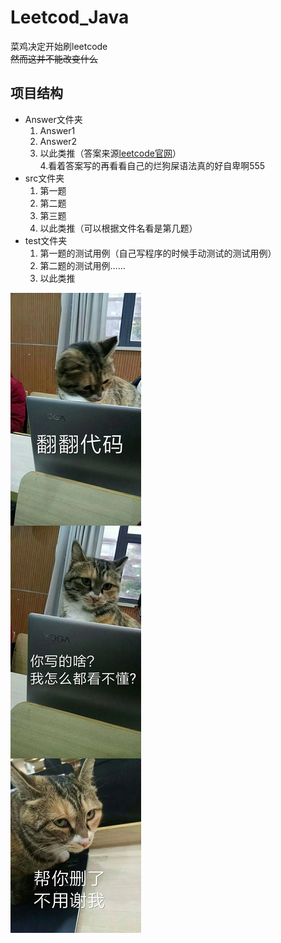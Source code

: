 # Leetcod_Java  
菜鸡决定开始刷leetcode  
~~然而这并不能改变什么~~  
## 项目结构  
- Answer文件夹
   1. Answer1  
   2. Answer2  
   3. 以此类推（答案来源[leetcode官网](https://leetcode-cn.com/articles/)）  
   4.看着答案写的再看看自己的烂狗屎语法真的好自卑啊555
- src文件夹  
   1. 第一题
   2. 第二题
   3. 第三题
   4. 以此类推（可以根据文件名看是第几题）
- test文件夹 
   1. 第一题的测试用例（自己写程序的时候手动测试的测试用例）  
   2. 第二题的测试用例……
   3. 以此类推  

![233](https://github.com/0APPTI0/Java_DataStructure/blob/master/imagines/DBF95B1D20B6DFBECFA2582F21E78316.jpg)
